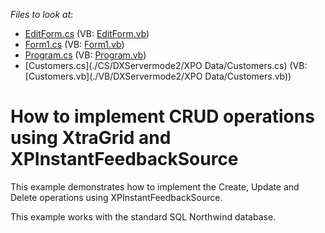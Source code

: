 <!-- default file list -->
*Files to look at*:

* [EditForm.cs](./CS/DXServermode2/EditForm.cs) (VB: [EditForm.vb](./VB/DXServermode2/EditForm.vb))
* [Form1.cs](./CS/DXServermode2/Form1.cs) (VB: [Form1.vb](./VB/DXServermode2/Form1.vb))
* [Program.cs](./CS/DXServermode2/Program.cs) (VB: [Program.vb](./VB/DXServermode2/Program.vb))
* [Customers.cs](./CS/DXServermode2/XPO Data/Customers.cs) (VB: [Customers.vb](./VB/DXServermode2/XPO Data/Customers.vb))
<!-- default file list end -->
# How to implement CRUD operations using XtraGrid and XPInstantFeedbackSource


<p>This example demonstrates how to implement the Create, Update and Delete operations using  XPInstantFeedbackSource.</p><p>This example works with the standard SQL Northwind database.</p><br />


<br/>


